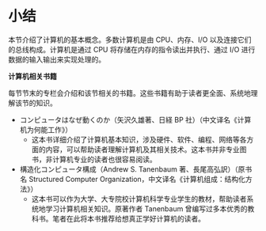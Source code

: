# 小结

本节介绍了计算机的基本概念。多数计算机是由 CPU、内存、I/O 以及连接它们的总线构成。计算机是通过 CPU 将存储在内存的指令读出并执行、通过 I/O 进行数据的输入输出来实现处理的。

**计算机相关书籍**

每节节末的专栏会介绍和该节相关的书籍。这些书籍有助于读者更全面、系统地理解该节的知识。

- コンピュータはなぜ動くのか（矢沢久雄著、日経 BP 社）（中文译名《计算机为何能工作》）
     - 这本书详细介绍了计算机基本知识，涉及硬件、软件、编程、网络等各方面的内容，可以帮助读者理解计算机及其相关技术。这本书并非专业图书，非计算机专业的读者也很容易阅读。
- 構造化コンピュータ構成（Andrew S. Tanenbaum 著、長尾高弘訳）（原书名 Structured Computer Organization，中文译名《计算机组成：结构化方法》）
    - 这本书可以作为大学、大专院校计算机科学专业学生的教材，帮助读者系统地学习计算机相关知识。原著作者 Tanenbaum 曾编写过多本优秀的教科书。笔者在此将本书推荐给想真正学好计算机的读者。